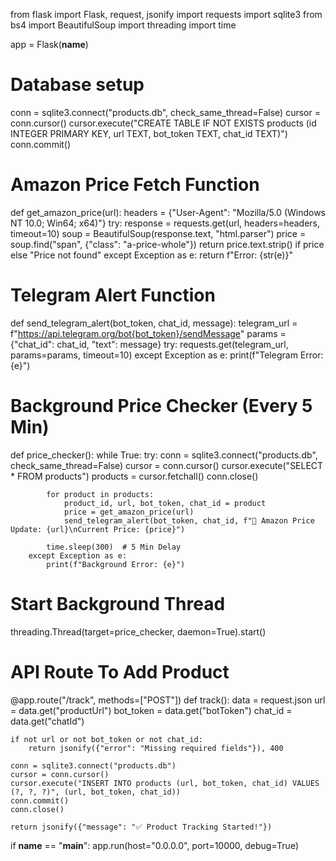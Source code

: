 from flask import Flask, request, jsonify
import requests
import sqlite3
from bs4 import BeautifulSoup
import threading
import time

app = Flask(__name__)

# Database setup
conn = sqlite3.connect("products.db", check_same_thread=False)
cursor = conn.cursor()
cursor.execute("CREATE TABLE IF NOT EXISTS products (id INTEGER PRIMARY KEY, url TEXT, bot_token TEXT, chat_id TEXT)")
conn.commit()

# Amazon Price Fetch Function
def get_amazon_price(url):
    headers = {"User-Agent": "Mozilla/5.0 (Windows NT 10.0; Win64; x64)"}
    try:
        response = requests.get(url, headers=headers, timeout=10)
        soup = BeautifulSoup(response.text, "html.parser")
        price = soup.find("span", {"class": "a-price-whole"})
        return price.text.strip() if price else "Price not found"
    except Exception as e:
        return f"Error: {str(e)}"

# Telegram Alert Function
def send_telegram_alert(bot_token, chat_id, message):
    telegram_url = f"https://api.telegram.org/bot{bot_token}/sendMessage"
    params = {"chat_id": chat_id, "text": message}
    try:
        requests.get(telegram_url, params=params, timeout=10)
    except Exception as e:
        print(f"Telegram Error: {e}")

# Background Price Checker (Every 5 Min)
def price_checker():
    while True:
        try:
            conn = sqlite3.connect("products.db", check_same_thread=False)
            cursor = conn.cursor()
            cursor.execute("SELECT * FROM products")
            products = cursor.fetchall()
            conn.close()

            for product in products:
                product_id, url, bot_token, chat_id = product
                price = get_amazon_price(url)
                send_telegram_alert(bot_token, chat_id, f"🔔 Amazon Price Update: {url}\nCurrent Price: {price}")
            
            time.sleep(300)  # 5 Min Delay
        except Exception as e:
            print(f"Background Error: {e}")

# Start Background Thread
threading.Thread(target=price_checker, daemon=True).start()

# API Route To Add Product
@app.route("/track", methods=["POST"])
def track():
    data = request.json
    url = data.get("productUrl")
    bot_token = data.get("botToken")
    chat_id = data.get("chatId")

    if not url or not bot_token or not chat_id:
        return jsonify({"error": "Missing required fields"}), 400

    conn = sqlite3.connect("products.db")
    cursor = conn.cursor()
    cursor.execute("INSERT INTO products (url, bot_token, chat_id) VALUES (?, ?, ?)", (url, bot_token, chat_id))
    conn.commit()
    conn.close()

    return jsonify({"message": "✅ Product Tracking Started!"})

if __name__ == "__main__":
    app.run(host="0.0.0.0", port=10000, debug=True)
